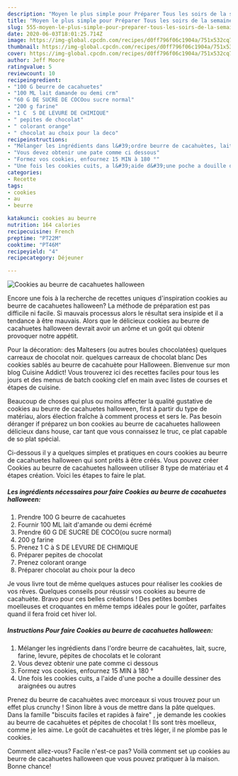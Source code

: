 ```yaml
---
description: "Moyen le plus simple pour Préparer Tous les soirs de la semaine Cookies au beurre de cacahuetes halloween"
title: "Moyen le plus simple pour Préparer Tous les soirs de la semaine Cookies au beurre de cacahuetes halloween"
slug: 555-moyen-le-plus-simple-pour-preparer-tous-les-soirs-de-la-semaine-cookies-au-beurre-de-cacahuetes-halloween
date: 2020-06-03T18:01:25.714Z
image: https://img-global.cpcdn.com/recipes/d0ff796f06c1904a/751x532cq70/cookies-au-beurre-de-cacahuetes-halloween-photo-principale-de-la-recette.jpg
thumbnail: https://img-global.cpcdn.com/recipes/d0ff796f06c1904a/751x532cq70/cookies-au-beurre-de-cacahuetes-halloween-photo-principale-de-la-recette.jpg
cover: https://img-global.cpcdn.com/recipes/d0ff796f06c1904a/751x532cq70/cookies-au-beurre-de-cacahuetes-halloween-photo-principale-de-la-recette.jpg
author: Jeff Moore
ratingvalue: 5
reviewcount: 10
recipeingredient:
- "100 G beurre de cacahuetes"
- "100 ML lait damande ou demi crm"
- "60 G DE SUCRE DE COCOou sucre normal"
- "200 g farine"
- "1 C  S DE LEVURE DE CHIMIQUE"
- " pepites de chocolat"
- " colorant orange"
- " chocolat au choix pour la deco"
recipeinstructions:
- "Mélanger les ingrédients dans l&#39;ordre beurre de cacahuètes, lait, sucre, farine, levure, pépites de chocolats et le colorant"
- "Vous devez obtenir une pate comme ci dessous"
- "Formez vos cookies, enfournez 15 MIN à 180 °"
- "Une fois les cookies cuits, a l&#39;aide d&#39;une poche a douille dessiner des araignées ou autres"
categories:
- Recette
tags:
- cookies
- au
- beurre

katakunci: cookies au beurre 
nutrition: 164 calories
recipecuisine: French
preptime: "PT22M"
cooktime: "PT46M"
recipeyield: "4"
recipecategory: Déjeuner

---
```



![Cookies au beurre de cacahuetes halloween](https://img-global.cpcdn.com/recipes/d0ff796f06c1904a/751x532cq70/cookies-au-beurre-de-cacahuetes-halloween-photo-principale-de-la-recette.jpg)

Encore une fois à la recherche de recettes uniques d'inspiration cookies au beurre de cacahuetes halloween? La méthode de préparation est pas difficile ni facile. Si mauvais processus alors le résultat sera insipide et il a tendance à être mauvais. Alors que le délicieux cookies au beurre de cacahuetes halloween devrait avoir un arôme et un goût qui obtenir provoquer notre appétit.

Pour la décoration: des Maltesers (ou autres boules chocolatées) quelques carreaux de chocolat noir. quelques carreaux de chocolat blanc Des cookies sablés au beurre de cacahuète pour Halloween. Bienvenue sur mon blog Cuisine Addict! Vous trouverez ici des recettes faciles pour tous les jours et des menus de batch cooking clef en main avec listes de courses et étapes de cuisine.

Beaucoup de choses qui plus ou moins affecter la qualité gustative de cookies au beurre de cacahuetes halloween, first à partir du type de matériau, alors élection fraîche à comment process et sers le. Pas besoin déranger if préparez un bon cookies au beurre de cacahuetes halloween délicieux dans house, car tant que vous connaissez le truc, ce plat capable de so plat spécial.


Ci-dessous il y a quelques simples et pratiques en cours cookies au beurre de cacahuetes halloween qui sont prêts à être créés. Vous pouvez créer Cookies au beurre de cacahuetes halloween utiliser 8 type de matériau et 4 étapes création. Voici les étapes to faire le plat.

<!--inarticleads1-->

##### Les ingrédients nécessaires pour faire Cookies au beurre de cacahuetes halloween:

1. Prendre 100 G beurre de cacahuetes
1. Fournir 100 ML lait d&#39;amande ou demi écrémé
1. Prendre 60 G DE SUCRE DE COCO(ou sucre normal)
1.  200 g farine
1. Prenez 1 C à S DE LEVURE DE CHIMIQUE
1. Préparer  pepites de chocolat
1. Prenez  colorant orange
1. Préparer  chocolat au choix pour la deco


Je vous livre tout de même quelques astuces pour réaliser les cookies de vos rêves. Quelques conseils pour réussir vos cookies au beurre de cacahuète. Bravo pour ces belles créations ! Des petites bombes moelleuses et croquantes en même temps idéales pour le goûter, parfaites quand il fera froid cet hiver lol. 

<!--inarticleads2-->

##### Instructions Pour faire Cookies au beurre de cacahuetes halloween:

1. Mélanger les ingrédients dans l&#39;ordre beurre de cacahuètes, lait, sucre, farine, levure, pépites de chocolats et le colorant
1. Vous devez obtenir une pate comme ci dessous
1. Formez vos cookies, enfournez 15 MIN à 180 °
1. Une fois les cookies cuits, a l&#39;aide d&#39;une poche a douille dessiner des araignées ou autres


Prenez du beurre de cacahuètes avec morceaux si vous trouvez pour un effet plus crunchy ! Sinon libre à vous de mettre dans la pâte quelques. Dans la famille &#34;biscuits faciles et rapides à faire&#34; , je demande les cookies au beurre de cacahuètes et pépites de chocolat ! Ils sont très moelleux, comme je les aime. Le goût de cacahuètes et très léger, il ne plombe pas le cookies. 


Comment allez-vous? Facile n'est-ce pas? Voilà comment set up cookies au beurre de cacahuetes halloween que vous pouvez pratiquer à la maison. Bonne chance!
